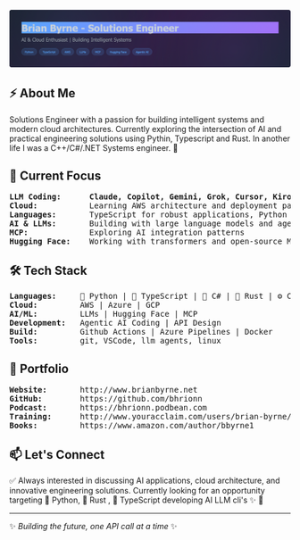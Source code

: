 ![Banner](./github-header-2.png)

## ⚡ About Me

Solutions Engineer with a passion for building intelligent systems and modern cloud architectures. Currently exploring the intersection of AI and practical engineering solutions using Pythin, Typescript and Rust. In another life I was a C++/C#/.NET Systems engineer. 👀 

## 🚀 Current Focus

<pre>
<b>LLM Coding:</b>      <b>Claude, Copilot, Gemini, Grok, Cursor, Kiro, Codex 👀 </b>
<b>Cloud:</b>           Learning AWS architecture and deployment patterns
<b>Languages:</b>       TypeScript for robust applications, Python for AI/ML workflows
<b>AI & LLMs:</b>       Building with large language models and agentic AI systems
<b>MCP:</b>             Exploring AI integration patterns
<b>Hugging Face:</b>    Working with transformers and open-source ML models
</pre>


## 🛠️ Tech Stack

<pre>
<b>Languages:</b>     🐍 Python | 📘 TypeScript | 🎵 C# | 🦀 Rust | ⚙️ C++
<b>Cloud:</b>         AWS | Azure | GCP
<b>AI/ML:</b>         LLMs | Hugging Face | MCP
<b>Development:</b>   Agentic AI Coding | API Design
<b>Build:</b>         Github Actions | Azure Pipelines | Docker
<b>Tools:</b>         git, VSCode, llm agents, linux  
</pre>

## 🎯 Portfolio

<pre>
<b>Website:</b>       http://www.brianbyrne.net
<b>GitHub:</b>        https://github.com/bhrionn
<b>Podcast:</b>       https://bhrionn.podbean.com
<b>Training:</b>      http://www.youracclaim.com/users/brian-byrne/
<b>Books:</b>         https://www.amazon.com/author/bbyrne1
</pre>


## 📫 Let's Connect

✅ Always interested in discussing AI applications, cloud architecture, and innovative engineering solutions. Currently looking for an opportunity targeting 🐍 Python, 🦀 Rust , 📘 TypeScript developing AI LLM cli's ✨  👀

---

✨ *Building the future, one API call at a time* ✨
